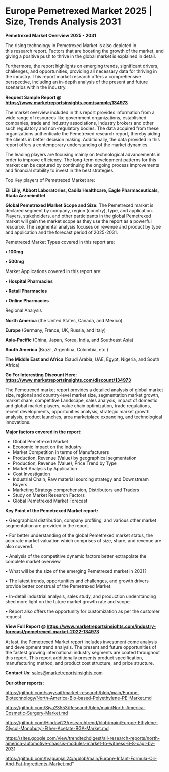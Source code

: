 # Europe Pemetrexed Market 2025 | Size, Trends Analysis 2031

<Strong> Pemetrexed Market Overview 2025 - 2031</strong>

The rising technology in Pemetrexed Market is also depicted in this research report. Factors that are boosting the growth of the market, and giving a positive push to thrive in the global market is explained in detail.

Furthermore, the report highlights on emerging trends, significant drivers, challenges, and opportunities, providing all necessary data for thriving in the industry. This report market research offers a comprehensive perspective, including an in-depth analysis of the present and future scenarios within the industry.

<strong>Request Sample Report @ <a href=https://www.marketreportsinsights.com/sample/134973>https://www.marketreportsinsights.com/sample/134973</a></strong>

The market overview included in this report provides information from a wide range of resources like government organizations, established companies, trade and industry associations, industry brokers and other such regulatory and non-regulatory bodies. The data acquired from these organizations authenticate the Pemetrexed research report, thereby aiding the clients in better decision making. Additionally, the data provided in this report offers a contemporary understanding of the market dynamics.

The leading players are focusing mainly on technological advancements in order to improve efficiency. The long-term development patterns for this market can be captured by continuing the ongoing process improvements and financial stability to invest in the best strategies.

Top Key players of Pemetrexed Market are:

<strong>Eli Lilly, Abbott Laboratories, Cadila Healthcare, Eagle Pharmaceuticals, Stada Arzneimittel</strong>

<strong><b>Global Pemetrexed Market Scope and Size:</b></strong>
The Pemetrexed market is declared segment by company, region (country), type, and application. Players, stakeholders, and other participants in the global Pemetrexed market will gain the market scope as they use the report as a powerful resource. The segmental analysis focuses on revenue and product by type and application and the forecast period of 2025-2031.

Pemetrexed Market Types covered in this report are:

<strong>• 100mg

• 500mg</strong>

Market Applications covered in this report are:

<strong>• Hospital Pharmacies

• Retail Pharmacies

• Online Pharmacies</strong> 

Regional Analysis

<strong>North America</strong> (the United States, Canada, and Mexico)

<strong>Europe</strong> (Germany, France, UK, Russia, and Italy)

<strong>Asia-Pacific</strong> (China, Japan, Korea, India, and Southeast Asia)

<strong>South America</strong> (Brazil, Argentina, Colombia, etc.)

<strong>The Middle East and Africa</strong> (Saudi Arabia, UAE, Egypt, Nigeria, and South Africa)

<strong>Go For Interesting Discount Here: <a href=https://www.marketreportsinsights.com/discount/134973>https://www.marketreportsinsights.com/discount/134973</a></strong>

The Pemetrexed market report provides a detailed analysis of global market size, regional and country-level market size, segmentation market growth, market share, competitive Landscape, sales analysis, impact of domestic and global market players, value chain optimization, trade regulations, recent developments, opportunities analysis, strategic market growth analysis, product launches, area marketplace expanding, and technological innovations.

<strong><b>Major factors covered in the report:</b></strong>
<ul>
  <li>Global Pemetrexed Market </li>
  <li>Economic Impact on the Industry</li>
  <li>Market Competition in terms of Manufacturers</li>
  <li>Production, Revenue (Value) by geographical segmentation</li>
  <li>Production, Revenue (Value), Price Trend by Type</li>
  <li>Market Analysis by Application</li>
  <li>Cost Investigation</li>
  <li>Industrial Chain, Raw material sourcing strategy and Downstream Buyers</li>
  <li>Marketing Strategy comprehension, Distributors and Traders</li>
  <li>Study on Market Research Factors</li>
  <li>Global Pemetrexed Market Forecast</li>
</ul>

<strong><b>Key Point of the Pemetrexed Market report:</b></strong>

• Geographical distribution, company profiling, and various other market segmentation are provided in the report.

• For better understanding of the global Pemetrexed market status, the accurate market valuation which comprises of size, share, and revenue are also covered.

• Analysis of the competitive dynamic factors better extrapolate the complete market overview

• What will be the size of the emerging Pemetrexed market in 2031?

• The latest trends, opportunities and challenges, and growth drivers provide better construal of the Pemetrexed Market.

• In-detail industrial analysis, sales study, and production understanding shed more light on the future market growth rate and scope.

• Report also offers the opportunity for customization as per the customer request.

<strong><b>View Full Report @ <a href=https://www.marketreportsinsights.com/industry-forecast/pemetrexed-market-2022-134973>https://www.marketreportsinsights.com/industry-forecast/pemetrexed-market-2022-134973</a></b></strong>


At last, the Pemetrexed Market report includes investment come analysis and development trend analysis. The present and future opportunities of the fastest growing international industry segments are coated throughout this report. This report additionally presents product specification, manufacturing method, and product cost structure, and price structure.

<strong>Contact Us:</strong>
sales@marketreportsinsights.com

<strong>Our other reports:</strong>

<a href=https://github.com/sayysaif/market-research/blob/main/Europe-Biotechnology/North-America-Bio-based-Polyethylene-PE-Market.md>https://github.com/sayysaif/market-research/blob/main/Europe-Biotechnology/North-America-Bio-based-Polyethylene-PE-Market.md</a>

<a href=https://github.com/Siya23553/Research/blob/main/North-America-Cosmetic-Surgery-Market.md>https://github.com/Siya23553/Research/blob/main/North-America-Cosmetic-Surgery-Market.md</a>

<a href=https://github.com/Hindavi23/researchtrend/blob/main/Europe-Ethylene-Glycol-Monobutyl-Ether-Acetate-BGA-Market.md>https://github.com/Hindavi23/researchtrend/blob/main/Europe-Ethylene-Glycol-Monobutyl-Ether-Acetate-BGA-Market.md</a>

<a href=https://sites.google.com/view/trendtechdigest/all-research-reports/north-america-automotive-chassis-modules-market-to-witness-6-8-cagr-by-2031>https://sites.google.com/view/trendtechdigest/all-research-reports/north-america-automotive-chassis-modules-market-to-witness-6-8-cagr-by-2031</a>

<a href=https://github.com/tyagianjali24/a/blob/main/Europe-Infant-Formula-Oil-And-Fat-Ingredients-Market.md>https://github.com/tyagianjali24/a/blob/main/Europe-Infant-Formula-Oil-And-Fat-Ingredients-Market.md</a>"
